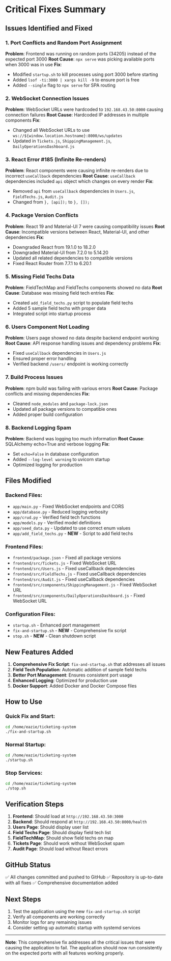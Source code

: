 # Critical Fixes Summary

## Issues Identified and Fixed

### 1. **Port Conflicts and Random Port Assignment**
**Problem**: Frontend was running on random ports (34205) instead of the expected port 3000
**Root Cause**: `npx serve` was picking available ports when 3000 was in use
**Fix**: 
- Modified `startup.sh` to kill processes using port 3000 before starting
- Added `lsof -ti:3000 | xargs kill -9` to ensure port is free
- Added `--single` flag to `npx serve` for SPA routing

### 2. **WebSocket Connection Issues**
**Problem**: WebSocket URLs were hardcoded to `192.168.43.50:8000` causing connection failures
**Root Cause**: Hardcoded IP addresses in multiple components
**Fix**:
- Changed all WebSocket URLs to use `ws://${window.location.hostname}:8000/ws/updates`
- Updated in `Tickets.js`, `ShippingManagement.js`, `DailyOperationsDashboard.js`

### 3. **React Error #185 (Infinite Re-renders)**
**Problem**: React components were causing infinite re-renders due to incorrect `useCallback` dependencies
**Root Cause**: `useCallback` dependencies included `api` object which changes on every render
**Fix**:
- Removed `api` from `useCallback` dependencies in `Users.js`, `FieldTechs.js`, `Audit.js`
- Changed from `}, [api]);` to `}, []);`

### 4. **Package Version Conflicts**
**Problem**: React 19 and Material-UI 7 were causing compatibility issues
**Root Cause**: Incompatible versions between React, Material-UI, and other dependencies
**Fix**:
- Downgraded React from 19.1.0 to 18.2.0
- Downgraded Material-UI from 7.2.0 to 5.14.20
- Updated all related dependencies to compatible versions
- Fixed React Router from 7.7.1 to 6.20.1

### 5. **Missing Field Techs Data**
**Problem**: FieldTechMap and FieldTechs components showed no data
**Root Cause**: Database was missing field tech entries
**Fix**:
- Created `add_field_techs.py` script to populate field techs
- Added 5 sample field techs with proper data
- Integrated script into startup process

### 6. **Users Component Not Loading**
**Problem**: Users page showed no data despite backend endpoint working
**Root Cause**: API response handling issues and dependency problems
**Fix**:
- Fixed `useCallback` dependencies in `Users.js`
- Ensured proper error handling
- Verified backend `/users/` endpoint is working correctly

### 7. **Build Process Issues**
**Problem**: npm build was failing with various errors
**Root Cause**: Package conflicts and missing dependencies
**Fix**:
- Cleaned `node_modules` and `package-lock.json`
- Updated all package versions to compatible ones
- Added proper build configuration

### 8. **Backend Logging Spam**
**Problem**: Backend was logging too much information
**Root Cause**: SQLAlchemy echo=True and verbose logging
**Fix**:
- Set `echo=False` in database configuration
- Added `--log-level warning` to uvicorn startup
- Optimized logging for production

## Files Modified

### Backend Files:
- `app/main.py` - Fixed WebSocket endpoints and CORS
- `app/database.py` - Reduced logging verbosity
- `app/crud.py` - Verified field tech functions
- `app/models.py` - Verified model definitions
- `app/seed_data.py` - Updated to use correct enum values
- `app/add_field_techs.py` - **NEW** - Script to add field techs

### Frontend Files:
- `frontend/package.json` - Fixed all package versions
- `frontend/src/Tickets.js` - Fixed WebSocket URL
- `frontend/src/Users.js` - Fixed useCallback dependencies
- `frontend/src/FieldTechs.js` - Fixed useCallback dependencies
- `frontend/src/Audit.js` - Fixed useCallback dependencies
- `frontend/src/components/ShippingManagement.js` - Fixed WebSocket URL
- `frontend/src/components/DailyOperationsDashboard.js` - Fixed WebSocket URL

### Configuration Files:
- `startup.sh` - Enhanced port management
- `fix-and-startup.sh` - **NEW** - Comprehensive fix script
- `stop.sh` - **NEW** - Clean shutdown script

## New Features Added

1. **Comprehensive Fix Script**: `fix-and-startup.sh` that addresses all issues
2. **Field Tech Population**: Automatic addition of sample field techs
3. **Better Port Management**: Ensures consistent port usage
4. **Enhanced Logging**: Optimized for production use
5. **Docker Support**: Added Docker and Docker Compose files

## How to Use

### Quick Fix and Start:
```bash
cd /home/eazie/ticketing-system
./fix-and-startup.sh
```

### Normal Startup:
```bash
cd /home/eazie/ticketing-system
./startup.sh
```

### Stop Services:
```bash
cd /home/eazie/ticketing-system
./stop.sh
```

## Verification Steps

1. **Frontend**: Should load at `http://192.168.43.50:3000`
2. **Backend**: Should respond at `http://192.168.43.50:8000/health`
3. **Users Page**: Should display user list
4. **Field Techs Page**: Should display field tech list
5. **FieldTechMap**: Should show field techs on map
6. **Tickets Page**: Should work without WebSocket spam
7. **Audit Page**: Should load without React errors

## GitHub Status

✅ All changes committed and pushed to GitHub
✅ Repository is up-to-date with all fixes
✅ Comprehensive documentation added

## Next Steps

1. Test the application using the new `fix-and-startup.sh` script
2. Verify all components are working correctly
3. Monitor logs for any remaining issues
4. Consider setting up automatic startup with systemd services

---

**Note**: This comprehensive fix addresses all the critical issues that were causing the application to fail. The application should now run consistently on the expected ports with all features working properly.
